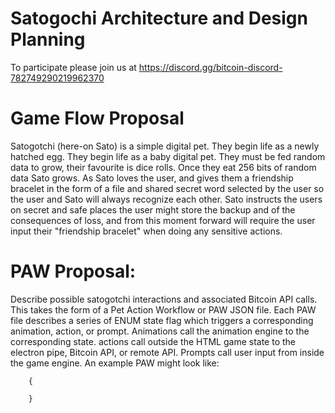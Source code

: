 # Satogochi Architecture and Design Planning
To participate please join us at https://discord.gg/bitcoin-discord-782749290219962370

# Game Flow Proposal
Satogotchi (here-on Sato) is a simple digital pet. They begin life as a newly hatched egg. They begin life as a baby digital pet. They must be fed random data to grow, their favourite is dice rolls. Once they eat 256 bits of random data Sato grows. As Sato loves the user, and gives them a friendship bracelet in the form of a file and shared secret word selected by the user so the user and Sato will always recognize each other. Sato instructs the users on secret and safe places the user might store the backup and of the consequences of loss, and from this moment forward will require the user input their "friendship bracelet" when doing any sensitive actions.

# PAW Proposal:
Describe possible satogotchi interactions and associated Bitcoin API calls. This takes the form of a Pet Action Workflow or PAW JSON file. Each PAW file describes a series of ENUM state flag which triggers a corresponding animation, action, or prompt. Animations call the animation engine to the corresponding state. actions call outside the HTML game state to the electron pipe, Bitcoin API, or remote API. Prompts call user input from inside the game engine. An example PAW might look like:

```
    {

    }
```